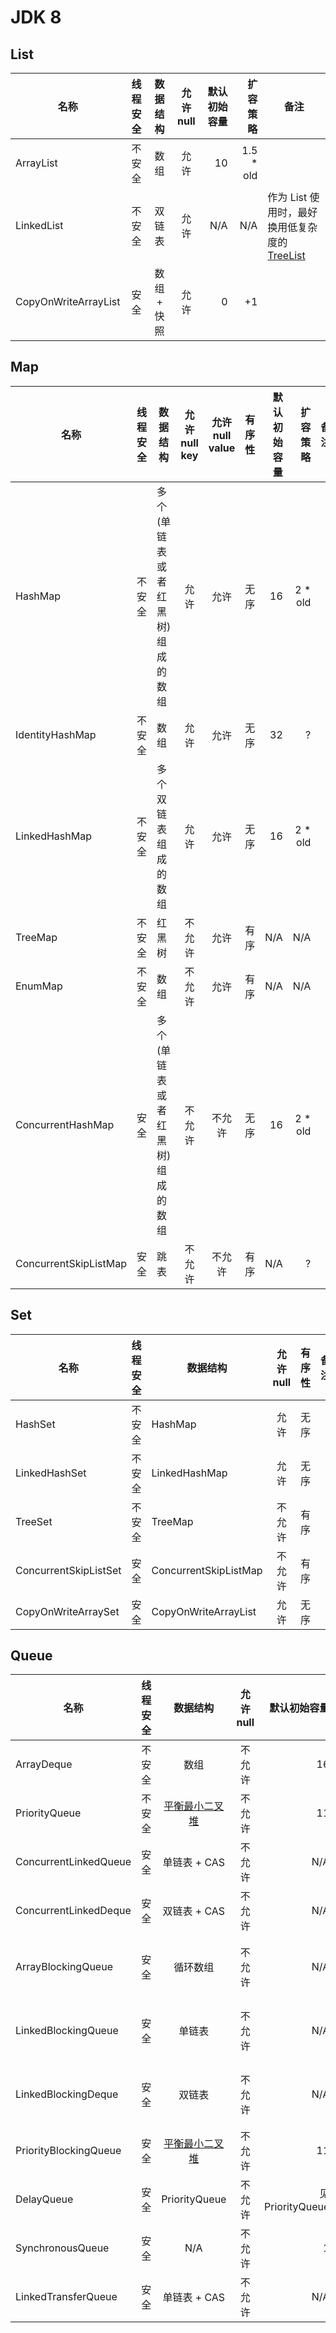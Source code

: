 # JDK 8
## List
| 名称 | 线程安全 | 数据结构 | 允许 null | 默认初始容量 | 扩容策略 | 备注 |
| --- | :-----: | :-----: | :------: | ---------: | ------: | --- |
| ArrayList | 不安全 | 数组 | 允许 | 10 | 1.5 * old | |
| LinkedList | 不安全 | 双链表 | 允许 | N/A | N/A | 作为 List 使用时，最好换用低复杂度的 [TreeList](https://commons.apache.org/proper/commons-collections/apidocs/org/apache/commons/collections4/list/TreeList.html) |
| CopyOnWriteArrayList | 安全 | 数组 + 快照 | 允许 | 0 | +1 | |

## Map
| 名称 | 线程安全 | 数据结构 | 允许 null key | 允许 null value | 有序性 | 默认初始容量 | 扩容策略 | 备注 |
| --- | :-----: | ------- | :----------: | :------------: | :----: | ---------: | ------: | --- |
| HashMap | 不安全 | 多个(单链表或者红黑树)组成的数组 | 允许 | 允许 | 无序 | 16 | 2 * old |
| IdentityHashMap | 不安全 | 数组 | 允许 | 允许 | 无序 | 32 | ? |
| LinkedHashMap | 不安全 | 多个双链表组成的数组 | 允许 | 允许 | 无序 | 16 | 2 * old |
| TreeMap | 不安全 | 红黑树 | 不允许 | 允许 | 有序 | N/A | N/A |
| EnumMap | 不安全 | 数组 | 不允许 | 允许 | 有序 | N/A | N/A |
| ConcurrentHashMap | 安全 | 多个(单链表或者红黑树)组成的数组 | 不允许 | 不允许 | 无序 | 16 | 2 * old |
| ConcurrentSkipListMap | 安全 | 跳表 | 不允许 | 不允许 | 有序 | N/A | ? |

## Set
| 名称 | 线程安全 | 数据结构 | 允许 null | 有序性 | 备注 |
| --- | :-----: | ------- | :------: | :---: | :--: |
| HashSet | 不安全 | HashMap | 允许 | 无序 | |
| LinkedHashSet | 不安全 | LinkedHashMap | 允许 | 无序 |
| TreeSet | 不安全 | TreeMap | 不允许 | 有序 |
| ConcurrentSkipListSet | 安全 | ConcurrentSkipListMap | 不允许 | 有序 |
| CopyOnWriteArraySet | 安全 | CopyOnWriteArrayList | 允许 | 无序 |

## Queue
| 名称 | 线程安全 | 数据结构 | 允许 null | 默认初始容量 | 扩容策略 | 备注 |
| --- | :-----: | :-----: | :------: | ---------: | ------: | --- |
| ArrayDeque | 不安全 | 数组 | 不允许 | 16 | 2 * old | head 从数组的最大下标开始变小，tail 从 0 开始变大 |
| PriorityQueue | 不安全 | [平衡最小二叉堆](http://blog.csdn.net/lcore/article/details/9100073) | 不允许 | 11 | old < 64 则 2 * old; 否则 1.5 * old | 空穴, sift up，sift down |
| ConcurrentLinkedQueue | 安全 | 单链表 + CAS | 不允许 | N/A | N/A |
| ConcurrentLinkedDeque | 安全 | 双链表 + CAS | 不允许 | N/A | N/A |
| ArrayBlockingQueue | 安全 | 循环数组 | 不允许 | N/A | 定长, 不可扩容 | 1. 有 fair 选项; 2. 有一把公共的 ReentrantLock 与 notFull、notEmpty 两个 Condition 管理队列满或空时的阻塞状态 |
| LinkedBlockingQueue | 安全 | 单链表 | 不允许 | N/A | 定长或无界 | 利用链表的特征，分离了 takeLock 与 putLock 两把锁，继续用 notEmpty、notFull 管理队列满或空时的阻塞状态 |
| LinkedBlockingDeque | 安全 | 双链表 | 不允许 | N/A | 定长或无界 | 利用链表的特征，分离了 takeLock 与 putLock 两把锁，继续用 notEmpty、notFull 管理队列满或空时的阻塞状态  |
| PriorityBlockingQueue | 安全 | [平衡最小二叉堆](http://blog.csdn.net/lcore/article/details/9100073) | 不允许 | 11 | old < 64 则 2 * old; 否则 1.5 * old | 空穴, sift up，sift down |
| DelayQueue | 安全 | PriorityQueue | 不允许 | 见 PriorityQueue | 见 PriorityQueue | ScheduledThreadPoolExecutor 用了类似的结构 |
| SynchronousQueue | 安全 | N/A | 不允许 | 1 | N/A | 有 fair 选项 |
| LinkedTransferQueue | 安全 | 单链表 + CAS | 不允许 | N/A | N/A |
